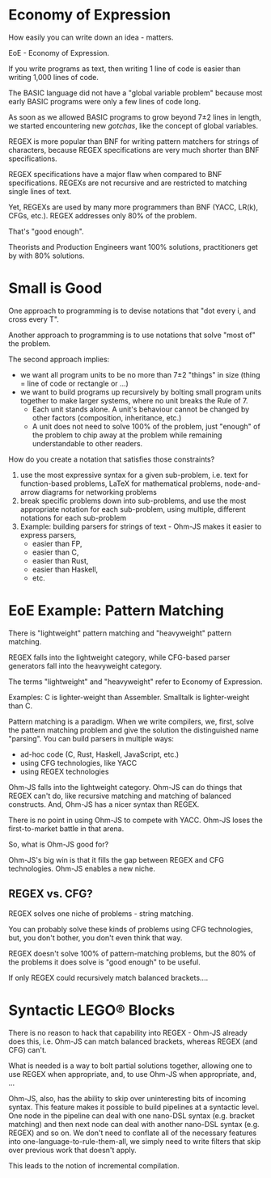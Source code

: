 # Economy of Expression

How easily you can write down an idea - matters.  

EoE - Economy of Expression.

If you write programs as text, then writing 1 line of code is easier than writing 1,000 lines of code.

The BASIC language did not have a "global variable problem" because most early BASIC programs were only a few lines of code long.

As soon as we allowed BASIC programs to grow beyond 7±2 lines in length, we started encountering new *gotchas*, like the concept of global variables.

REGEX is more popular than BNF for writing pattern matchers for strings of characters, because REGEX specifications are very much shorter than BNF specifications.

REGEX specifications have a major flaw when compared to BNF specifications.  REGEXs are not recursive and are restricted to matching single lines of text.

Yet, REGEXs are used by many more programmers than BNF (YACC, LR(k), CFGs, etc.).  REGEX addresses only 80% of the problem.  

That's "good enough".

Theorists and Production Engineers want 100% solutions, practitioners get by with 80% solutions.

# Small is Good

One approach to programming is to devise notations that "dot every i, and cross every T".

Another approach to programming is to use notations that solve "most of" the problem.

The second approach implies:
- we want all program units to be no more than 7±2 "things" in size (thing = line of code or rectangle or ...) 
- we want to build programs up recursively by bolting small program units together to make larger systems, where no unit breaks the Rule of 7.  
	- Each unit stands alone.  A unit's behaviour cannot be changed by other factors (composition, inheritance, etc.)
	- A unit does not need to solve 100% of the problem, just "enough" of the problem to chip away at the problem while remaining understandable to other readers.

How do you create a notation that satisfies those constraints?

1. use the most expressive syntax for a given sub-problem, i.e. text for function-based problems, LaTeX for mathematical problems, node-and-arrow diagrams for networking problems
2. break specific problems down into sub-problems, and use the most appropriate notation for each sub-problem, using multiple, different notations for each sub-problem
4. Example: building parsers for strings of text - Ohm-JS makes it easier to express parsers, 
	- easier than FP, 
	- easier than C, 
	- easier than Rust, 
	- easier than Haskell, 
	- etc.

# EoE Example: Pattern Matching
There is "lightweight" pattern matching and "heavyweight" pattern matching.

REGEX falls into the lightweight category, while CFG-based parser generators fall into the heavyweight category.

The terms "lightweight" and "heavyweight" refer to Economy of Expression.

Examples:
C is lighter-weight than Assembler.  Smalltalk is lighter-weight than C.

Pattern matching is a paradigm. When we write compilers, we, first, solve the pattern matching problem and give the solution the distinguished name "parsing".  You can build parsers in multiple ways:
- ad-hoc code (C, Rust, Haskell, JavaScript, etc.)
- using CFG technologies, like YACC
- using REGEX technologies

Ohm-JS falls into the lightweight category.  Ohm-JS can do things that REGEX can't do, like recursive matching and matching of balanced constructs.  And, Ohm-JS has a nicer syntax than REGEX.

There is no point in using Ohm-JS to compete with YACC.  Ohm-JS loses the first-to-market battle in that arena.

So, what is Ohm-JS good for?

Ohm-JS's big win is that it fills the gap between REGEX and CFG technologies.  Ohm-JS enables a new niche.

## REGEX vs. CFG?
REGEX solves one niche of problems - string matching.  

You can probably solve these kinds of problems using CFG technologies, but, you don't bother, you don't even think that way. 

REGEX doesn't solve 100% of pattern-matching problems, but the 80% of the problems it does solve is "good enough" to be useful.

If only REGEX could recursively match balanced brackets....

# Syntactic LEGO® Blocks
There is no reason to hack that capability into REGEX - Ohm-JS already does this, i.e. Ohm-JS can match balanced brackets, whereas REGEX (and CFG) can't.  

What is needed is a way to bolt partial solutions together, allowing one to use REGEX when appropriate, and, to use Ohm-JS when appropriate, and, ...

Ohm-JS, also, has the ability to skip over uninteresting bits of incoming syntax.  This feature makes it possible to build pipelines at a syntactic level.  One node in the pipeline can deal with one nano-DSL syntax (e.g. bracket matching) and then next node can deal with another nano-DSL syntax (e.g. REGEX) and so on.  We don't need to conflate all of the necessary features into one-language-to-rule-them-all, we simply need to write filters that skip over previous work that doesn't apply.  

This leads to the notion of incremental compilation.